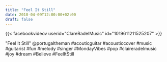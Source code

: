 ```yaml
---
title: "Feel It Still"
date: 2018-04-09T12:00:00+02:00
draft: false
---
```


{{< facebookvideov userid="ClareRadelMusic" id="1019611211525207" >}}

"Feel It Still" @portugaltheman
#acouticguitar #acousticcover #music #guitarist #fun #melody #singer #MondayVibes #pop #claireradelmusic #joy #dream #Believe #FeelItStill